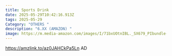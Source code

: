 ```yaml
---
title: Sports Drink
date: 2025-05-29T10:42:16.913Z
tags: 2025-05-29
Category: "OTHERS "
description: "6.XX (AMAZON) "
image: https://m.media-amazon.com/images/I/71bxUOtnIBL._SX679_PIbundle-12,TopRight,0,0_AA679SH20_.jpg
---
```

https://amzlink.to/az0JAHCkPa5Ln    AD